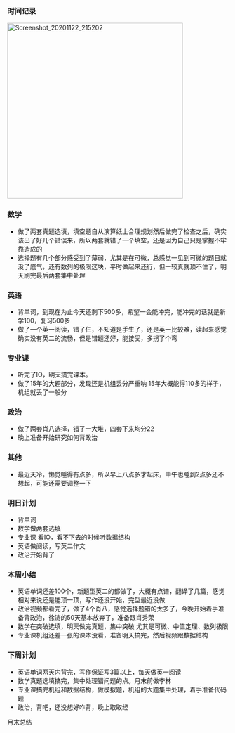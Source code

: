 ### 时间记录

<img src="https://raw.githubusercontent.com/Kong-PR/Typora-picture/master/img/Screenshot_20201122_215202.jpg" alt="Screenshot_20201122_215202" width=400 />

### 数学

- 做了两套真题选填，填空题自从演算纸上合理规划然后做完了检查之后，确实该出了好几个错误来，所以两套就错了一个填空，还是因为自己只是掌握不牢靠造成的
- 选择题有几个部分感受到了薄弱，尤其是在可微，总感觉一见到可微的题目就没了底气，还有数列的极限这块，平时做起来还行，但一较真就顶不住了，明天刷完最后两套集中处理

### 英语

- 背单词，到现在为止今天还剩下500多，希望一会能冲完，能冲完的话就是新学100，复习500多
- 做了一个英一阅读，错了仨，不知道是手生了，还是英一比较难，读起来感觉确实没有英二的流畅，但是错题还好，能接受，多拐了个弯

### 专业课

- 听完了IO，明天搞完课本。
- 做了15年的大题部分，发现还是机组丢分严重呐 15年大概能得110多的样子，机组就丢了一般分

### 政治

- 做了两套肖八选择，错了一大堆，四套下来均分22
- 晚上准备开始研究如何背政治

### 其他

- 最近天冷，懒觉睡得有点多，所以早上八点多才起床，中午也睡到2点多还不想起，可能还需要调整一下

### 明日计划

- 背单词
- 数学做两套选填
- 专业课 看IO，看不下去的时候听数据结构
- 英语做阅读，写英二作文
- 政治开始背了

### 本周小结

- 英语单词还差100个，新题型英二的都做了，大概有点谱，翻译了几篇，感觉相对来说还是能顶一顶，写作还没开始，完型最近没做
- 政治视频都看完了，做了4个肖八，感觉选择题错的太多了，今晚开始着手准备背政治，徐涛的50天基本放弃了，准备跟肖秀荣
- 数学在突破选填，明天做完真题，集中突破 尤其是可微、中值定理、数列极限
- 专业课机组还差一张的课本没看，准备明天搞完，然后视频跟数据结构

### 下周计划

- 英语单词两天内背完，写作保证写3篇以上，每天做英一阅读
- 数学真题选填搞完，集中处理错问题的点。月末前做李林
- 专业课搞完机组和数据结构，做模拟题，机组的大题集中处理，着手准备代码题
- 政治，背吧，还没想好咋背，晚上取取经

月末总结